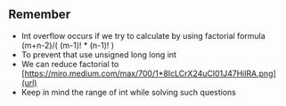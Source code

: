 ## Remember 
* Int overflow occurs if we try to calculate by using factorial formula (m+n-2)/( (m-1)! * (n-1)! ) 
* To prevent that use unsigned long long int
* We can reduce factorial to [https://miro.medium.com/max/700/1*8IcLCrX24uCl01J47HilRA.png](url)
* Keep in mind the range of int while solving such questions
